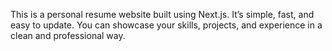 This is a personal resume website built using Next.js. It’s simple, fast, and easy to update. You can showcase your skills, projects, and experience in a clean and professional way.
